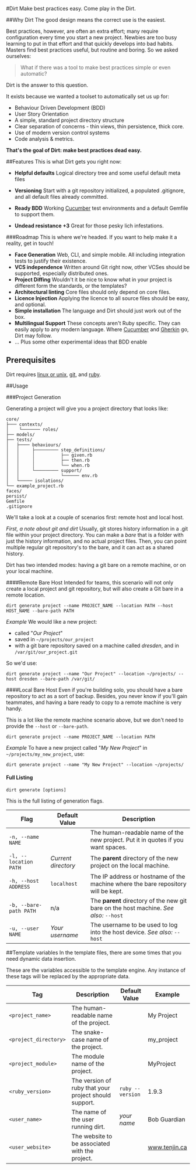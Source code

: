 #Dirt
Make best practices easy. Come play in the Dirt.

##Why Dirt
The good design means the correct use is the easiest. 

Best practices, however, are often an extra effort; many require configuration every time you start a new project.
Newbies are too busy learning to put in that effort and that quickly develops into bad habits. 
Masters find best practices useful, but routine and boring. So we asked ourselves:
 
> What if there was a tool to make best practices simple or even automatic? 

Dirt is the answer to this question.

It exists because we wanted a toolset to automatically set us up for:
 - Behaviour Driven Development (BDD)
 - User Story Orientation
 - A simple, standard project directory structure
 - Clear separation of concerns - thin views, thin persistence, thick core. 
 - Use of modern version control systems 
 - Code analysis & metrics.  
 
**That's the goal of Dirt: make best practices dead easy.** 

##Features
This is what Dirt gets you right now:

 - **Helpful defaults** Logical directory tree and some useful default meta files
 
 - **Versioning** Start with a git repository initialized, a populated .gitignore, and all default files already committed. 
 
 - **Ready BDD** Working [Cucumber](https://github.com/cucumber/cucumber) test environments and a default Gemfile to support them.

 - **Undead resistance +3** Great for those pesky lich infestations.
 
###Roadmap
This is where we're headed. If you want to help make it a reality, get in touch!

 - **Face Generation** Web, CLI, and simple mobile. All including integration tests to justify their existence.  
 - **VCS independence** Written around Git right now, other VCSes should be supported, especially distributed ones. 
 - **Project Diffing** Wouldn't it be nice to know what in your project is different form the standards, or the templates?
 - **Architectural linting** Core files should only depend on core files. 
 - **Licence Injection** Applying the licence to all source files should be easy, and optional.   
 - **Simple installation** The language and Dirt should just work out of the box. 
 - **Multilingual Support** These concepts aren't Ruby specific. They can easily apply to any modern language. Where [Cucumber](https://github.com/cucumber/cucumber) and [Gherkin](https://github.com/cucumber/cucumber/wiki/Gherkin) go, Dirt may follow. 
 - ... Plus some other experimental ideas that BDD enable

## Prerequisites
Dirt requires [linux or unix](http://www.ubuntu.com/), [git](http://git-scm.com/book/en/v2/Getting-Started-Installing-Git), and [ruby](https://www.ruby-lang.org/en/documentation/installation/).  

##Usage

###Project Generation

Generating a project will give you a project directory that looks like:

```
core/
├─── contexts/
│    └─────── roles/
├── models/
├── tests/
│   ├──── behaviours/
│   │     ├───────── step_definitions/
│   │     │          ├── given.rb
│   │     │          ├── then.rb
│   │     │          └── when.rb
│   │     └───────── support/
│   │                └────── env.rb
│   └───── isolations/
└── example_project.rb
faces/
persist/
Gemfile
.gitignore
```

We'll take a look at a couple of scenarios first: remote host and local host. 

*First, a note about git and dirt*
Usually, git stores history information in a .git file within your project directory. You can make a *bare* that is a 
folder with just the history information, and no actual project files. Then, you can point multiple regular git 
repository's to the bare, and it can act as a shared history.   

Dirt has two intended modes: having a git bare on a remote machine, or on your local machine. 

####Remote Bare Host
Intended for teams, this scenario will not only create a local project and git repository, but will also create a 
Git bare in a remote location. 
```
dirt generate project --name PROJECT_NAME --location PATH --host HOST_NAME --bare-path PATH
```

*Example*
We would like a new project:
 - called "*Our Project*"
 - saved in `~/projects/our_project`
 - with a git bare repository saved on a machine called *dresden*, and in `/var/git/our_project.git` 
 
So we'd use:

```
dirt generate project --name "Our Project" --location ~/projects/ --host dresden --bare-path /var/git/ 
```

####Local Bare Host
Even if you're building solo, you should have a bare repository to act as a sort of backup. Besides, you never know if you'll gain 
teammates, and having a bare ready to copy to a remote machine is very handy.   

This is a lot like the remote machine scenario above, but we don't need to provide the `--host` or `--bare-path`.

```
dirt generate project --name PROJECT_NAME --location PATH
```

*Example*
To have a new project called "*My New Project*" in `~/projects/my_new_project`, use:

```
dirt generate project --name "My New Project" --location ~/projects/
```

#### Full Listing
```
dirt generate [options]
```

This is the full listing of generation flags. 

| Flag                   | Default Value       | Description                                                                        |
| ---------------------- | -----------------   | ---------------------------------------------------------------------------------- |
| `-n, --name NAME`      |                     | The human-readable name of the new project. Put it in quotes if you want spaces.   |
| `-l, --location PATH`  | *Current directory* | The **parent** directory of the new project on the local machine.                  |
| `-h, --host ADDRESS`   | `localhost`         | The IP address or hostname of the machine where the bare repository will be kept.  |
| `-b, --bare-path PATH` | n/a                 | The **parent** directory of the new git bare on the host machine. _See also:_ `--host` |
| `-u, --user NAME`      | *Your username*     | The username to be used to log into the host device. _See also:_ `--host`          |

##Template variables
In the template files, there are some times that you need dynamic data insertion. 

These are the variables accessible to the template engine. Any instance of these tags will be replaced by the appropriate data.  

| Tag                   | Description                                           | Default Value              | Example       |
| --------------------- | ----------------------------------------------------- | -------------------------- | ------------- |
| `<project_name>`      | The human-readable name of the project.               |                            | My Project    |
| `<project_directory>` | The snake-case name of the project.                   |                            | my_project    |
| `<project_module>`    | The module name of the project.                       |                            | MyProject     |
| `<ruby_version>`      | The version of ruby that your project should support. | `ruby --version`           | 1.9.3         |
| `<user_name>`         | The name of the user running dirt.                    | _your name_                | Bob Guardian  |
| `<user_website>`      | The website to be associated with the project.        |                            | www.tenjin.ca |